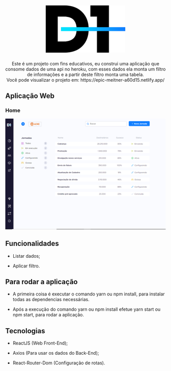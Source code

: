 <h1 align="center">
    <img alt="Logo"  width="250" title="Logo" src="assets/logotipo.png">
</h1>

<p align="center"> 
  Este é um projeto com fins educativos, eu construi uma aplicação que
  consome dados de uma api no heroku, com esses dados ela monta um filtro 
  de informações e a partir deste filtro monta uma tabela. 
  <br>
  Você pode visualizar o projeto em: https://epic-meitner-a60d15.netlify.app/
</p>


## Aplicação Web

### Home 

<p align="center">
    <img alt="Home" title="Home" src="assets/D1Home.PNG">
</p>

## Funcionalidades

* Listar dados;

* Aplicar filtro.


## Para rodar a aplicação

  * A primeira coisa é executar o comando yarn ou npm install,
  para instalar todas as dependencias necessárias.

  * Após a execução do comando yarn ou npm install efetue yarn start
  ou npm start, para rodar a aplicação.

## Tecnologias

  * ReactJS (Web Front-End);

  * Axios (Para usar os dados do Back-End);

  * React-Router-Dom (Configuração de rotas).



